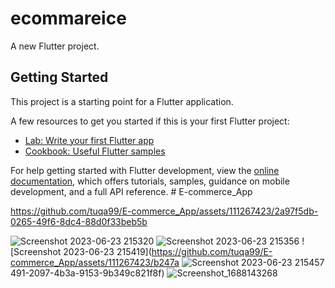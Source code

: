 # ecommareice

A new Flutter project.

## Getting Started

This project is a starting point for a Flutter application.

A few resources to get you started if this is your first Flutter project:

- [Lab: Write your first Flutter app](https://docs.flutter.dev/get-started/codelab)
- [Cookbook: Useful Flutter samples](https://docs.flutter.dev/cookbook)

For help getting started with Flutter development, view the
[online documentation](https://docs.flutter.dev/), which offers tutorials,
samples, guidance on mobile development, and a full API reference.
#   E - c o m m e r c e _ A p p 




https://github.com/tuqa99/E-commerce_App/assets/111267423/2a97f5db-0265-49f6-8dc4-88d0f33beb5b

![Screenshot 2023-06-23 215320](https://github.com/tuqa99/E-commerce_App/assets/111267423/011be870-283c-486e-a30a-c37cf58d8a51)
![Screenshot 2023-06-23 215356](https://github.com/tuqa99/E-commerce_App/assets/111267423/8cff0cc7-2f11-4370-ac65-b5932fe81a61)
![Screenshot 2023-06-23 215419](https://github.com/tuqa99/E-commerce_App/assets/111267423/b247a
![Screenshot 2023-06-23 215457](https://github.com/tuqa99/E-commerce_App/assets/111267423/abc2ad28-fdf9-441c-a99b-cb372bc1207f)
491-2097-4b3a-9153-9b349c821f8f)
 ![Screenshot_1688143268](https://github.com/tuqa99/E-commerce_App/assets/111267423/e1281ad8-8381-40a9-9898-e603e4a07208)

 
